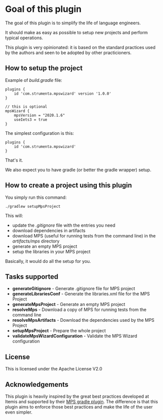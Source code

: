# Goal of this plugin

The goal of this plugin is to simplify the life of language engineers.

It should make as easy as possible to setup new projects and perform typical operations.

This plugin is very opinionated: it is based on the standard practices used by the authors and seen to be adopted by 
other practicioners.

## How to setup the project

Example of _build.gradle_ file:

```
plugins {
	id 'com.strumenta.mpswizard' version '1.0.0'
}

// this is optional
mpsWizard {
	mpsVersion = "2020.1.6"
	useIets3 = true
}
```

The simplest configuration is this:

```
plugins {
	id 'com.strumenta.mpswizard'
}
```

That's it. 

We also expect you to have gradle (or better the gradle wrapper) setup.

## How to create a project using this plugin

You simply run this command:

```
./gradlew setupMpsProject
```

This will:
* update the _.gitignore_ file with the entries you need
* download dependencies in artifacts
* download MPS (useful for running tests from the command line) in the _artifacts/mps_ directory
* generate an empty MPS project
* setup the libraries in your MPS project

Basically, it would do all the setup for you.

## Tasks supported

* **generateGitignore** - Generate .gitignore file for MPS project
* **generateLibrariesConf** - Generate the libraries.xml file for the MPS Project
* **generateMpsProject** - Generate an empty MPS project
* **resolveMps** - Download a copy of MPS for running tests from the command line
* **resolveMpsArtifacts** - Download the dependencies used by the MPS Project
* **setupMpsProject** - Prepare the whole project
* **validateMpsWizardConfiguration** - Validate the MPS Wizard configuration

## License

This is licensed under the Apache License V2.0

## Acknowledgements

This plugin is heavily inspired by the great best practices developed at Itemis and supported by their 
[MPS gradle plugin](https://github.com/mbeddr/mps-gradle-plugin). The difference is that this plugin aims to enforce
those best practices and make the life of the user even simpler.
